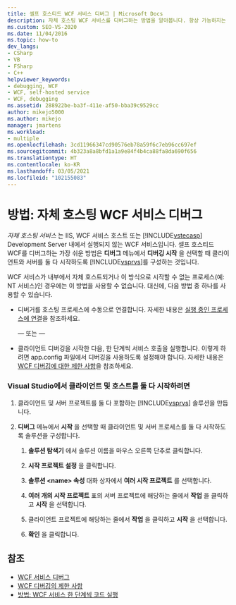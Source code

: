 ```yaml
---
title: 셀프 호스티드 WCF 서비스 디버그 | Microsoft Docs
description: 자체 호스팅 WCF 서비스를 디버그하는 방법을 알아봅니다. 항상 가능하지는 않지만 가장 쉬운 방법은 클라이언트와 서버를 모두 시작하도록 Visual Studio를 구성합니다.
ms.custom: SEO-VS-2020
ms.date: 11/04/2016
ms.topic: how-to
dev_langs:
- CSharp
- VB
- FSharp
- C++
helpviewer_keywords:
- debugging, WCF
- WCF, self-hosted service
- WCF, debugging
ms.assetid: 288922be-ba3f-411e-af50-bba39c9529cc
author: mikejo5000
ms.author: mikejo
manager: jmartens
ms.workload:
- multiple
ms.openlocfilehash: 3cd11966347cd90576eb78a59f6c7eb96cc697ef
ms.sourcegitcommit: 4b323a8a8bfd1a1a9e84f4b4ca88fa8da690f656
ms.translationtype: HT
ms.contentlocale: ko-KR
ms.lasthandoff: 03/05/2021
ms.locfileid: "102155083"
---
```

# <a name="how-to-debug-a-self-hosted-wcf-service"></a>방법: 자체 호스팅 WCF 서비스 디버그
*자체 호스팅 서비스* 는 IIS, WCF 서비스 호스트 또는 [!INCLUDE[vstecasp](../code-quality/includes/vstecasp_md.md)] Development Server 내에서 실행되지 않는 WCF 서비스입니다. 셀프 호스티드 WCF를 디버그하는 가장 쉬운 방법은 **디버그** 메뉴에서 **디버깅 시작** 을 선택할 때 클라이언트와 서버를 둘 다 시작하도록 [!INCLUDE[vsprvs](../code-quality/includes/vsprvs_md.md)]를 구성하는 것입니다.

 WCF 서비스가 내부에서 자체 호스트되거나 이 방식으로 시작할 수 없는 프로세스(예: NT 서비스)인 경우에는 이 방법을 사용할 수 없습니다. 대신에, 다음 방법 중 하나를 사용할 수 있습니다.

- 디버거를 호스팅 프로세스에 수동으로 연결합니다. 자세한 내용은 [실행 중인 프로세스에 연결](../debugger/attach-to-running-processes-with-the-visual-studio-debugger.md)을 참조하세요.

     — 또는 —

- 클라이언트 디버깅을 시작한 다음, 한 단계씩 서비스 호출을 실행합니다. 이렇게 하려면 app.config 파일에서 디버깅을 사용하도록 설정해야 합니다. 자세한 내용은 [WCF 디버깅에 대한 제한 사항](../debugger/limitations-on-wcf-debugging.md)을 참조하세요.

### <a name="to-start-both-client-and-host-from-visual-studio"></a>Visual Studio에서 클라이언트 및 호스트를 둘 다 시작하려면

1. 클라이언트 및 서버 프로젝트를 둘 다 포함하는 [!INCLUDE[vsprvs](../code-quality/includes/vsprvs_md.md)] 솔루션을 만듭니다.

2. **디버그** 메뉴에서 **시작** 을 선택할 때 클라이언트 및 서버 프로세스를 둘 다 시작하도록 솔루션을 구성합니다.

   1. **솔루션 탐색기** 에서 솔루션 이름을 마우스 오른쪽 단추로 클릭합니다.

   2. **시작 프로젝트 설정** 을 클릭합니다.

   3. **솔루션 \<name> 속성** 대화 상자에서 **여러 시작 프로젝트** 를 선택합니다.

   4. **여러 개의 시작 프로젝트** 표의 서버 프로젝트에 해당하는 줄에서 **작업** 을 클릭하고 **시작** 을 선택합니다.

   5. 클라이언트 프로젝트에 해당하는 줄에서 **작업** 을 클릭하고 **시작** 을 선택합니다.

   6. **확인** 을 클릭합니다.

## <a name="see-also"></a>참조
- [WCF 서비스 디버그](../debugger/debugging-wcf-services.md)
- [WCF 디버깅의 제한 사항](../debugger/limitations-on-wcf-debugging.md)
- [방법: WCF 서비스 한 단계씩 코드 실행](../debugger/how-to-step-into-wcf-services.md)
